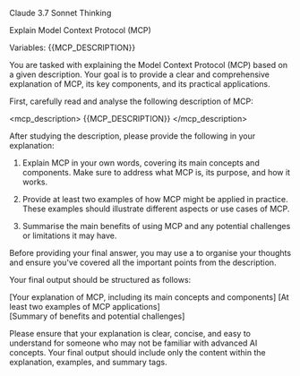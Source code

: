 <model>Claude 3.7 Sonnet Thinking</model>

<task>Explain Model Context Protocol (MCP)</task>

Variables:
{{MCP_DESCRIPTION}}

<prompt>
You are tasked with explaining the Model Context Protocol (MCP) based on a given description. Your goal is to provide a clear and comprehensive explanation of MCP, its key components, and its practical applications.

First, carefully read and analyse the following description of MCP:

<mcp_description>
{{MCP_DESCRIPTION}}
</mcp_description>

After studying the description, please provide the following in your explanation:

1. Explain MCP in your own words, covering its main concepts and components. Make sure to address what MCP is, its purpose, and how it works.

2. Provide at least two examples of how MCP might be applied in practice. These examples should illustrate different aspects or use cases of MCP.

3. Summarise the main benefits of using MCP and any potential challenges or limitations it may have.

Before providing your final answer, you may use a <scratchpad> to organise your thoughts and ensure you've covered all the important points from the description.

Your final output should be structured as follows:

<explanation>
[Your explanation of MCP, including its main concepts and components]
</explanation>

<examples>
[At least two examples of MCP applications]
</examples>

<summary>
[Summary of benefits and potential challenges]
</summary>

Please ensure that your explanation is clear, concise, and easy to understand for someone who may not be familiar with advanced AI concepts. Your final output should include only the content within the explanation, examples, and summary tags.
</prompt>


